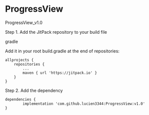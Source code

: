 # ProgressView
ProgressView_v1.0



Step 1. Add the JitPack repository to your build file

gradle

Add it in your root build.gradle at the end of repositories:

	allprojects {
		repositories {
			...
			maven { url 'https://jitpack.io' }
		}
	}
Step 2. Add the dependency

	dependencies {
	        implementation 'com.github.lucien3344:ProgressView:v1.0'
	}
  
  
  
  
